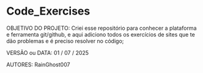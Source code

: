 # Code_Exercises

OBJETIVO DO PROJETO: Criei esse repositório para conhecer a plataforma e ferramenta git/github, e aqui adiciono todos os exercícios de sites que te dão problemas e é preciso resolver no código;

VERSÃO ou DATA: 01 / 07 / 2025

AUTORES: RainGhost007

